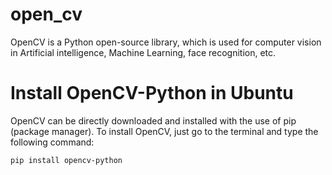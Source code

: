 # open_cv
OpenCV is a Python open-source library, which is used for computer vision in Artificial intelligence, Machine Learning, face recognition, etc.

# Install OpenCV-Python in Ubuntu
OpenCV can be directly downloaded and installed with the use of pip (package manager). To install OpenCV, just go to the terminal and type the following command:

    pip install opencv-python